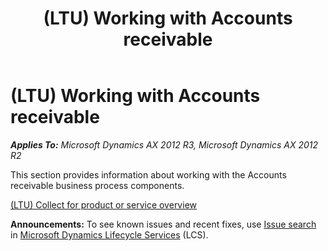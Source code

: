 ﻿---
title: (LTU) Working with Accounts receivable
TOCTitle: (LTU) Working with Accounts receivable
ms:assetid: aab5bf45-b6a1-4fdd-883c-fc8e827007e6
ms:mtpsurl: https://technet.microsoft.com/en-us/library/JJ665160(v=AX.60)
ms:contentKeyID: 49386740
ms.date: 04/18/2014
mtps_version: v=AX.60
---

# (LTU) Working with Accounts receivable 


_**Applies To:** Microsoft Dynamics AX 2012 R3, Microsoft Dynamics AX 2012 R2_

This section provides information about working with the Accounts receivable business process components.

[(LTU) Collect for product or service overview](ltu-collect-for-product-or-service-overview.md)

  
**Announcements:** To see known issues and recent fixes, use [Issue search](http://go.microsoft.com/fwlink/?linkid=389258) in [Microsoft Dynamics Lifecycle Services](http://go.microsoft.com/fwlink/?linkid=306505) (LCS).

